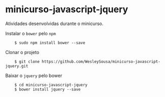 # minicurso-javascript-jquery
Atividades desenvolvidas durante o minicurso.


Instalar o `bower` pelo `npm`
```
	$ sudo npm install bower --save
```

Clonar o projeto
```
	$ git clone https://github.com/WesleySousa/minicurso-javascript-jquery.git
```

Baixar o `jquery` pelo bower
```
	$ cd minicurso-javascript-jquery
	$ bower install jquery --save
```
